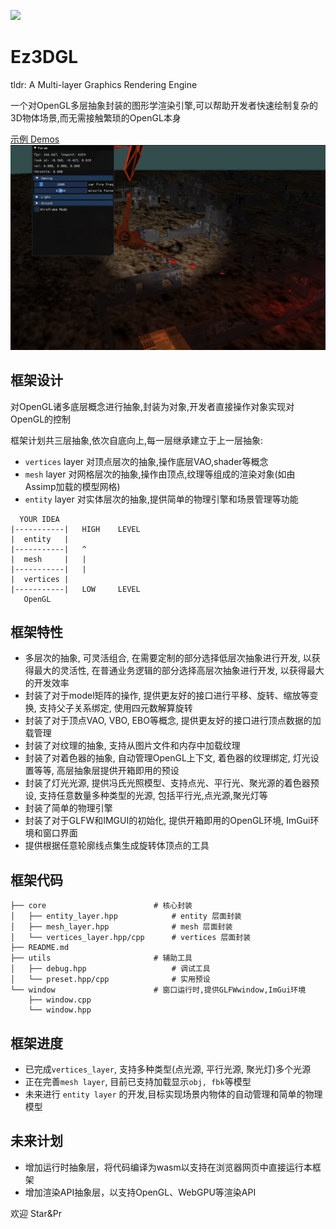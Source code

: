 ![](https://picdl.sunbangyan.cn/2023/10/27/ca57115d66d7836ce70c5f00f9b364ea.png)

# Ez3DGL 

tldr: A Multi-layer Graphics Rendering Engine

一个对OpenGL多层抽象封装的图形学渲染引擎,可以帮助开发者快速绘制复杂的3D物体场景,而无需接触繁琐的OpenGL本身

[示例 Demos ![A Game made by Ez3DGL](https://github.com/MrAMS/Ez3DGL_demos/raw/master/screenshot/jetgame1.png)](https://github.com/MrAMS/Ez3DGL_demos)



## 框架设计

对OpenGL诸多底层概念进行抽象,封装为对象,开发者直接操作对象实现对OpenGL的控制

框架计划共三层抽象,依次自底向上,每一层继承建立于上一层抽象:
- `vertices` layer  对顶点层次的抽象,操作底层VAO,shader等概念
- `mesh`     layer  对网格层次的抽象,操作由顶点,纹理等组成的渲染对象(如由Assimp加载的模型网格)
- `entity`   layer  对实体层次的抽象,提供简单的物理引擎和场景管理等功能

```
  YOUR IDEA 
|-----------|   HIGH    LEVEL
|  entity   |   
|-----------|   ^
|  mesh     |   |
|-----------|   |
|  vertices |   
|-----------|   LOW     LEVEL
   OpenGL   
```

## 框架特性

- 多层次的抽象, 可灵活组合, 在需要定制的部分选择低层次抽象进行开发, 以获得最大的灵活性, 在普通业务逻辑的部分选择高层次抽象进行开发, 以获得最大的开发效率
- 封装了对于model矩阵的操作, 提供更友好的接口进行平移、旋转、缩放等变换, 支持父子关系绑定, 使用四元数解算旋转
- 封装了对于顶点VAO, VBO, EBO等概念, 提供更友好的接口进行顶点数据的加载管理
- 封装了对纹理的抽象, 支持从图片文件和内存中加载纹理
- 封装了对着色器的抽象, 自动管理OpenGL上下文, 着色器的纹理绑定, 灯光设置等等, 高层抽象层提供开箱即用的预设
- 封装了灯光光源, 提供冯氏光照模型、支持点光、平行光、聚光源的着色器预设, 支持任意数量多种类型的光源, 包括平行光,点光源,聚光灯等
- 封装了简单的物理引擎
- 封装了对于GLFW和IMGUI的初始化, 提供开箱即用的OpenGL环境, ImGui环境和窗口界面 
- 提供根据任意轮廓线点集生成旋转体顶点的工具


## 框架代码

```
├── core                        # 核心封装
│   ├── entity_layer.hpp            # entity 层面封装
│   ├── mesh_layer.hpp              # mesh 层面封装
│   └── vertices_layer.hpp/cpp      # vertices 层面封装
├── README.md
├── utils                       # 辅助工具
│   ├── debug.hpp                   # 调试工具
│   └── preset.hpp/cpp              # 实用预设
└── window                      # 窗口运行时,提供GLFWwindow,ImGui环境
    ├── window.cpp
    └── window.hpp
```

## 框架进度

- 已完成`vertices_layer`, 支持多种类型(点光源, 平行光源, 聚光灯)多个光源
- 正在完善`mesh layer`, 目前已支持加载显示`obj, fbk`等模型
- 未来进行 `entity layer` 的开发,目标实现场景内物体的自动管理和简单的物理模型

## 未来计划

- 增加运行时抽象层，将代码编译为wasm以支持在浏览器网页中直接运行本框架
- 增加渲染API抽象层，以支持OpenGL、WebGPU等渲染API

欢迎 Star&Pr
